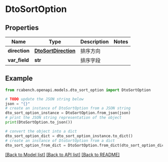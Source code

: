 # DtoSortOption


## Properties

Name | Type | Description | Notes
------------ | ------------- | ------------- | -------------
**direction** | [**DtoSortDirection**](DtoSortDirection.md) | 排序方向 | 
**var_field** | **str** | 排序字段 | 

## Example

```python
from rcabench.openapi.models.dto_sort_option import DtoSortOption

# TODO update the JSON string below
json = "{}"
# create an instance of DtoSortOption from a JSON string
dto_sort_option_instance = DtoSortOption.from_json(json)
# print the JSON string representation of the object
print(DtoSortOption.to_json())

# convert the object into a dict
dto_sort_option_dict = dto_sort_option_instance.to_dict()
# create an instance of DtoSortOption from a dict
dto_sort_option_from_dict = DtoSortOption.from_dict(dto_sort_option_dict)
```
[[Back to Model list]](../README.md#documentation-for-models) [[Back to API list]](../README.md#documentation-for-api-endpoints) [[Back to README]](../README.md)


